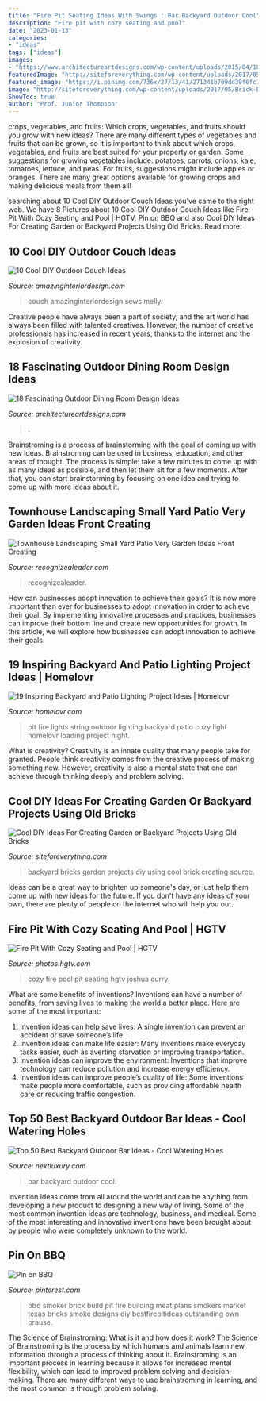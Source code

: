 ```yaml
---
title: "Fire Pit Seating Ideas With Swings : Bar Backyard Outdoor Cool"
description: "Fire pit with cozy seating and pool"
date: "2023-01-13"
categories:
- "ideas"
tags: ["ideas"]
images:
- "https://www.architectureartdesigns.com/wp-content/uploads/2015/04/18.jpeg"
featuredImage: "http://siteforeverything.com/wp-content/uploads/2017/05/Brick-Backyard-12.jpg"
featured_image: "https://i.pinimg.com/736x/27/13/41/271341b709dd39f6fc131490dbdc453c--brick-bbq-build-your-own.jpg"
image: "http://siteforeverything.com/wp-content/uploads/2017/05/Brick-Backyard-12.jpg"
ShowToc: true
author: "Prof. Junior Thompson"
---
```



crops, vegetables, and fruits: Which crops, vegetables, and fruits should you grow with new ideas?
There are many different types of vegetables and fruits that can be grown, so it is important to think about which crops, vegetables, and fruits are best suited for your property or garden. Some suggestions for growing vegetables include: potatoes, carrots, onions, kale, tomatoes, lettuce, and peas. For fruits, suggestions might include apples or oranges. There are many great options available for growing crops and making delicious meals from them all!

	

		
searching about 10 Cool DIY Outdoor Couch Ideas you've came to the right web. We have 8 Pictures about 10 Cool DIY Outdoor Couch Ideas like Fire Pit With Cozy Seating and Pool | HGTV, Pin on BBQ and also Cool DIY Ideas For Creating Garden or Backyard Projects Using Old Bricks. Read more:
		
    
## 10 Cool DIY Outdoor Couch Ideas

<img loading=lazy src="https://www.amazinginteriordesign.com/wp-content/uploads/2017/04/10-Cool-DIY-Outdoor-Couch-Ideas-3.jpg" onerror="this.onerror=null;this.src='https://tse3.mm.bing.net/th?id=OIP.PONF6v5WCSfeebFrMvyScAHaKT&amp;pid=15.1';" alt="10 Cool DIY Outdoor Couch Ideas">

_Source: amazinginteriordesign.com_

>couch amazinginteriordesign sews melly. 

	

Creative people have always been a part of society, and the art world has always been filled with talented creatives. However, the number of creative professionals has increased in recent years, thanks to the internet and the explosion of creativity.

    
## 18 Fascinating Outdoor Dining Room Design Ideas

<img loading=lazy src="https://www.architectureartdesigns.com/wp-content/uploads/2015/04/18.jpeg" onerror="this.onerror=null;this.src='https://tse1.mm.bing.net/th?id=OIP.cJpCwJAuTfPv9zKPhugsVQHaFr&amp;pid=15.1';" alt="18 Fascinating Outdoor Dining Room Design Ideas">

_Source: architectureartdesigns.com_

>. 

	

Brainstroming is a process of brainstorming with the goal of coming up with new ideas. Brainstroming can be used in business, education, and other areas of thought. The process is simple: take a few minutes to come up with as many ideas as possible, and then let them sit for a few moments. After that, you can start brainstorming by focusing on one idea and trying to come up with more ideas about it.

    
## Townhouse Landscaping Small Yard Patio Very Garden Ideas Front Creating

<img loading=lazy src="http://www.recognizealeader.com/bigbox/to/very-small-garden-landscaping-ideas-front-yard-townhouse-patio-on_outdoor-patio-and-backyard.jpg" onerror="this.onerror=null;this.src='https://tse1.mm.bing.net/th?id=OIP.dqjOE7wDxFUlPPnYGj8-XgHaEK&amp;pid=15.1';" alt="Townhouse Landscaping Small Yard Patio Very Garden Ideas Front Creating">

_Source: recognizealeader.com_

>recognizealeader. 

	

How can businesses adopt innovation to achieve their goals?
It is now more important than ever for businesses to adopt innovation in order to achieve their goal. By implementing innovative processes and practices, businesses can improve their bottom line and create new opportunities for growth. In this article, we will explore how businesses can adopt innovation to achieve their goals.

    
## 19 Inspiring Backyard And Patio Lighting Project Ideas | Homelovr

<img loading=lazy src="https://www.homelovr.com/wp-content/uploads/2017/07/Cozy-Outdoor-Fire-Pit-and-String-Lights-1.jpg" onerror="this.onerror=null;this.src='https://tse4.mm.bing.net/th?id=OIP.KnKNTe_32S-tk1fSeVYx4QHaLI&amp;pid=15.1';" alt="19 Inspiring Backyard and Patio Lighting Project Ideas | Homelovr">

_Source: homelovr.com_

>pit fire lights string outdoor lighting backyard patio cozy light homelovr loading project night. 

	

What is creativity?
Creativity is an innate quality that many people take for granted. People think creativity comes from the creative process of making something new. However, creativity is also a mental state that one can achieve through thinking deeply and problem solving.

    
## Cool DIY Ideas For Creating Garden Or Backyard Projects Using Old Bricks

<img loading=lazy src="http://siteforeverything.com/wp-content/uploads/2017/05/Brick-Backyard-12.jpg" onerror="this.onerror=null;this.src='https://tse2.mm.bing.net/th?id=OIP.cH9KZlgSUPGfCT3c9eUSCgHaLH&amp;pid=15.1';" alt="Cool DIY Ideas For Creating Garden or Backyard Projects Using Old Bricks">

_Source: siteforeverything.com_

>backyard bricks garden projects diy using cool brick creating source. 

	

Ideas can be a great way to brighten up someone's day, or just help them come up with new ideas for the future. If you don't have any ideas of your own, there are plenty of people on the internet who will help you out.

    
## Fire Pit With Cozy Seating And Pool | HGTV

<img loading=lazy src="https://hgtvhome.sndimg.com/content/dam/images/hgtv/fullset/2017/1/17/0/OA17-Tongue-and-Groove_Mediterranean-Outdoor-Living_4.jpg.rend.hgtvcom.966.1449.suffix/1484675767103.jpeg" onerror="this.onerror=null;this.src='https://tse4.mm.bing.net/th?id=OIP.RY2sjIzcIqxezxSeLbV7JgDIEs&amp;pid=15.1';" alt="Fire Pit With Cozy Seating and Pool | HGTV">

_Source: photos.hgtv.com_

>cozy fire pool pit seating hgtv joshua curry. 

	

What are some benefits of inventions?
Inventions can have a number of benefits, from saving lives to making the world a better place. Here are some of the most important: 
1. Invention ideas can help save lives: A single invention can prevent an accident or save someone’s life. 
2. Invention ideas can make life easier: Many inventions make everyday tasks easier, such as averting starvation or improving transportation. 
3. Invention ideas can improve the environment: Inventions that improve technology can reduce pollution and increase energy efficiency. 
4. Invention ideas can improve people’s quality of life: Some inventions make people more comfortable, such as providing affordable health care or reducing traffic congestion.

    
## Top 50 Best Backyard Outdoor Bar Ideas - Cool Watering Holes

<img loading=lazy src="http://nextluxury.com/wp-content/uploads/outdoor-bar-ideas-for-backyard.jpg" onerror="this.onerror=null;this.src='https://tse1.mm.bing.net/th?id=OIP.T7OXXXOZn1NodqeMY6XzcQAAAA&amp;pid=15.1';" alt="Top 50 Best Backyard Outdoor Bar Ideas - Cool Watering Holes">

_Source: nextluxury.com_

>bar backyard outdoor cool. 

	

Invention ideas come from all around the world and can be anything from developing a new product to designing a new way of living. Some of the most common invention ideas are technology, business, and medical. Some of the most interesting and innovative inventions have been brought about by people who were completely unknown to the world.

    
## Pin On BBQ

<img loading=lazy src="https://i.pinimg.com/736x/27/13/41/271341b709dd39f6fc131490dbdc453c--brick-bbq-build-your-own.jpg" onerror="this.onerror=null;this.src='https://tse3.mm.bing.net/th?id=OIP.DfyRjXxcpP630v1HvuaNqQHaFj&amp;pid=15.1';" alt="Pin on BBQ">

_Source: pinterest.com_

>bbq smoker brick build pit fire building meat plans smokers market texas bricks smoke designs diy bestfirepitideas outstanding own prause. 

	

The Science of Brainstroming: What is it and how does it work?
The Science of Brainstroming is the process by which humans and animals learn new information through a process of thinking about it. Brainstroming is an important process in learning because it allows for increased mental flexibility, which can lead to improved problem solving and decision-making. There are many different ways to use brainstroming in learning, and the most common is through problem solving.

